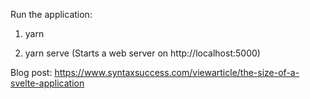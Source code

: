Run the application:

1) yarn

2) yarn serve (Starts a web server on http://localhost:5000)

Blog post: https://www.syntaxsuccess.com/viewarticle/the-size-of-a-svelte-application

